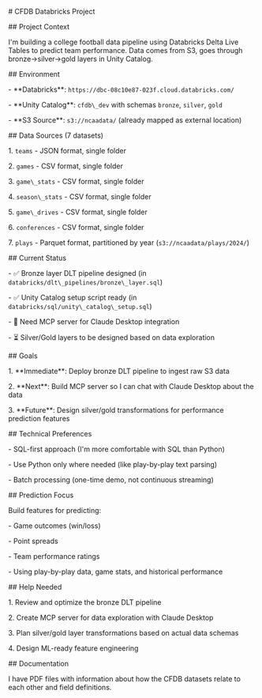 \# CFDB Databricks Project



\## Project Context

I'm building a college football data pipeline using Databricks Delta Live Tables to predict team performance. Data comes from S3, goes through bronze→silver→gold layers in Unity Catalog.



\## Environment

\- \*\*Databricks\*\*: `https://dbc-08c10e87-023f.cloud.databricks.com/`

\- \*\*Unity Catalog\*\*: `cfdb\_dev` with schemas `bronze`, `silver`, `gold`

\- \*\*S3 Source\*\*: `s3://ncaadata/` (already mapped as external location)



\## Data Sources (7 datasets)

1\. `teams` - JSON format, single folder

2\. `games` - CSV format, single folder  

3\. `game\_stats` - CSV format, single folder

4\. `season\_stats` - CSV format, single folder

5\. `game\_drives` - CSV format, single folder

6\. `conferences` - CSV format, single folder

7\. `plays` - Parquet format, partitioned by year (`s3://ncaadata/plays/2024/`)



\## Current Status

\- ✅ Bronze layer DLT pipeline designed (in `databricks/dlt\_pipelines/bronze\_layer.sql`)

\- ✅ Unity Catalog setup script ready (in `databricks/sql/unity\_catalog\_setup.sql`)

\- 🔄 Need MCP server for Claude Desktop integration

\- ⏳ Silver/Gold layers to be designed based on data exploration



\## Goals

1\. \*\*Immediate\*\*: Deploy bronze DLT pipeline to ingest raw S3 data

2\. \*\*Next\*\*: Build MCP server so I can chat with Claude Desktop about the data

3\. \*\*Future\*\*: Design silver/gold transformations for performance prediction features



\## Technical Preferences

\- SQL-first approach (I'm more comfortable with SQL than Python)

\- Use Python only where needed (like play-by-play text parsing)

\- Batch processing (one-time demo, not continuous streaming)



\## Prediction Focus

Build features for predicting:

\- Game outcomes (win/loss)

\- Point spreads

\- Team performance ratings

\- Using play-by-play data, game stats, and historical performance



\## Help Needed

1\. Review and optimize the bronze DLT pipeline

2\. Create MCP server for data exploration with Claude Desktop

3\. Plan silver/gold layer transformations based on actual data schemas

4\. Design ML-ready feature engineering



\## Documentation

I have PDF files with information about how the CFDB datasets relate to each other and field definitions.

